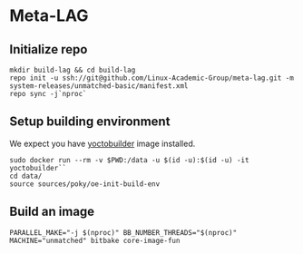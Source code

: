 # Meta-LAG
## Initialize repo
```
mkdir build-lag && cd build-lag
repo init -u ssh://git@github.com/Linux-Academic-Group/meta-lag.git -m system-releases/unmatched-basic/manifest.xml
repo sync -j`nproc`
```
## Setup building environment
We expect you have [yoctobuilder]() image installed.
```
sudo docker run --rm -v $PWD:/data -u $(id -u):$(id -u) -it yoctobuilder``
cd data/
source sources/poky/oe-init-build-env
```
## Build an image
```
PARALLEL_MAKE="-j $(nproc)" BB_NUMBER_THREADS="$(nproc)" MACHINE="unmatched" bitbake core-image-fun
```
